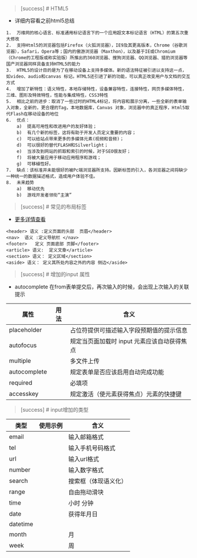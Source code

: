 >[success] # HTML5

*   详细内容看之前html5总结

~~~
1.	万维网的核心语言、标准通用标记语言下的一个应用超文本标记语言（HTML）的第五次重大修改
2.	支持Html5的浏览器包括Firefox（火狐浏览器），IE9及其更高版本，Chrome（谷歌浏览器），Safari，Opera等；国内的傲游浏览器（Maxthon），以及基于IE或Chromium（Chrome的工程版或称实验版）所推出的360浏览器、搜狗浏览器、QQ浏览器、猎豹浏览器等国产浏览器同样具备支持HTML5的能力
3.	HTML5的设计目的是为了在移动设备上支持多媒体。新的语法特征被引进以支持这一点，如video、audio和canvas 标记。HTML5还引进了新的功能，可以真正改变用户与文档的交互方式
4.	增加了新特性：语义特性，本地存储特性，设备兼容特性，连接特性，网页多媒体特性，三维、图形及特效特性，性能与集成特性，CSS3特性
5.	相比之前的进步：取消了一些过时的HTML4标记，将内容和展示分离，一些全新的表单输入对象，全新的，更合理的Tag，本地数据库，Canvas 对象，浏览器中的真正程序，Html5取代Flash在移动设备的地位
6.	优点：
    a)	提高可用性和改进用户的友好体验；
    b)	有几个新的标签，这将有助于开发人员定义重要的内容；
    c)	可以给站点带来更多的多媒体元素(视频和音频)；
    d)	可以很好的替代FLASH和Silverlight；
    e)	当涉及到网站的抓取和索引的时候，对于SEO很友好；
    f)	将被大量应用于移动应用程序和游戏；
    g)	可移植性好。
7.	缺点：该标准并未能很好的被Pc端浏览器所支持。因新标签的引入，各浏览器之间将缺少一种统一的数据描述格式，造成用户体验不佳。
8.	未来趋势
    a)	移动优先
    b)	游戏开发者领衔“主演”

~~~

>[success]  # 常见的布局标签

*   [更多详情查看](http://www.w3school.com.cn/html5/html5_reference.asp)

~~~
<header> 语义 :定义页面的头部  页眉</header>
<nav>  语义 :定义导航栏 </nav> 
<footer>   定义 页面底部 页脚</footer>
<article> 语义:  定义文章</article>
<section> 语义： 定义区域</section>
<aside> 语义： 定义其所处内容之外的内容 侧边</aside>

~~~

>[success]  # 增加的input 属性

*   autocomplete 在from表单提交后，再次输入的时候，会出现上次输入的关联提示

| 属性 | 用法 | 含义 |
| --- | --- | --- |
| placeholder |  | 占位符提供可描述输入字段预期值的提示信息 |
| autofocus |  | 规定当页面加载时 input 元素应该自动获得焦点 |
| multiple |  | 多文件上传 |
| autocomplete |  | 规定表单是否应该启用自动完成功能 |
| required |  | 必填项 |
| accesskey |  | 规定激活（使元素获得焦点）元素的快捷键 |

>[success]  # input增加的类型

| 类型 | 使用示例 | 含义 |
| --- | --- | --- |
| email |  | 输入邮箱格式 |
| tel |  | 输入手机号码格式 |
| url |  | 输入url格式 |
| number |  | 输入数字格式 |
| search |  | 搜索框（体现语义化） |
| range |  | 自由拖动滑块 |
| time |  | 小时 分钟 |
| date |  | 获得年月日 |
| datetime |  |  |
| month |  | 月 |
| week |  | 周 |